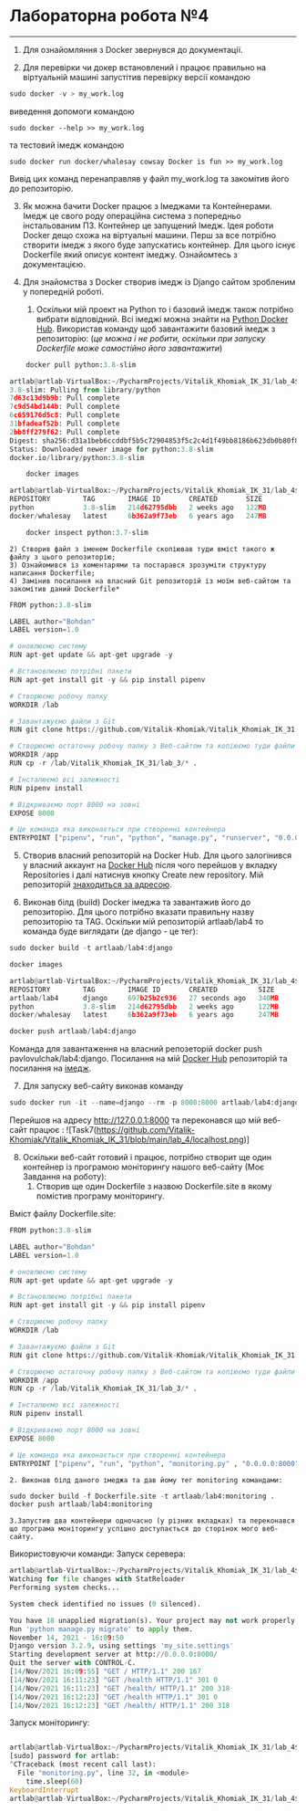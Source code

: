 # Лабораторна робота №4
---

1. Для ознайомляння з Docker звернувся до документації.

2. Для перевірки чи докер встановлений і працює правильно на віртуальній машині запустітив перевірку версії командою 

```python
sudo docker -v > my_work.log 
```

виведення допомоги командою 

```text
sudo docker --help >> my_work.log 
```

та тестовий імедж командою 

```text
sudo docker run docker/whalesay cowsay Docker is fun >> my_work.log 
```

Вивід цих команд перенаправляв у файл my_work.log та закомітив його до репозиторію.

3. Як можна бачити Docker працює з Імеджами та Контейнерами. Імедж це свого роду операційна система з попередньо інстальованим ПЗ. Контейнер це запущений Імедж. Ідея роботи Docker дещо схожа на віртуальні машини. Перш за все потрібно створити імедж з якого буде запускатись контейнер. Для цього існує Dockerfile який описує контент імеджу. Ознайомтесь з документацією.

4. Для знайомства з Docker створив імедж із Django сайтом зробленим у попередній роботі.
    1) Оскільки мій проект на Python то і базовий імедж також потрібно вибрати відповідний. Всі імеджі можна знайти на [Python Docker Hub](https://hub.docker.com/_/python). Використав команду щоб завантажити базовий імедж з репозиторію: (_це можна і не робити, оскільки при запуску Dockerfile може самостійно його завантажити_)
    

```python
    docker pull python:3.8-slim
```


```python
artlab@artlab-VirtualBox:~/PycharmProjects/Vitalik_Khomiak_IK_31/lab_4$ sudo docker pull python:3.8-slim
3.8-slim: Pulling from library/python
7d63c13d9b9b: Pull complete 
7c9d54bd144b: Pull complete 
6c659176d5c8: Pull complete 
31bfadeaf52b: Pull complete 
2bb8ff279f62: Pull complete 
Digest: sha256:d31a1beb6ccddbf5b5c72904853f5c2c4d1f49bb8186b623db0b80f8c37b5899
Status: Downloaded newer image for python:3.8-slim
docker.io/library/python:3.8-slim

```


```python
    docker images
```

```python
artlab@artlab-VirtualBox:~/PycharmProjects/Vitalik_Khomiak_IK_31/lab_4$ sudo docker images
REPOSITORY        TAG        IMAGE ID       CREATED       SIZE
python            3.8-slim   214d62795dbb   2 weeks ago   122MB
docker/whalesay   latest     6b362a9f73eb   6 years ago   247MB
```

```python
    docker inspect python:3.7-slim
```

    2) Створив файл з іменем Dockerfile скопіював туди вмісt такого ж файлу з цього репозиторію;
    3) Ознайомився із коментарями та постарався зрозуміти структуру написання Dockerfile;
    4) Замінив посилання на власний Git репозиторій із моїм веб-сайтом та закомітив даний Dockerfile*

```python
FROM python:3.8-slim

LABEL author="Bohdan"
LABEL version=1.0

# оновлюємо систему
RUN apt-get update && apt-get upgrade -y

# Встановлюємо потрібні пакети
RUN apt-get install git -y && pip install pipenv

# Створюємо робочу папку
WORKDIR /lab

# Завантажуємо файли з Git
RUN git clone https://github.com/Vitalik-Khomiak/Vitalik_Khomiak_IK_31.git

# Створюємо остаточну робочу папку з Веб-сайтом та копіюємо туди файли
WORKDIR /app
RUN cp -r /lab/Vitalik_Khomiak_IK_31/lab_3/* .

# Інсталюємо всі залежності
RUN pipenv install

# Відкриваємо порт 8000 на зовні
EXPOSE 8000

# Це команда яка виконається при створенні контейнера
ENTRYPOINT ["pipenv", "run", "python", "manage.py", "runserver", "0.0.0.0:8000"]
```

5. Створив власний репозиторій на Docker Hub. Для цього залогінився у власний аккаунт на [Docker Hub](https://hub.docker.com) після чого перейшов у вкладку Repositories і далі натиснув кнопку Create new repository. Мій репозиторій [знаходиться за адресою](https://hub.docker.com/repository/docker/artlaab/lab4).

6. Виконав білд (build) Docker імеджа та завантажив його до репозиторію. Для цього потрібно вказати правильну назву репозиторію та TAG. Оскільки мій репозиторій artlaab/lab4 то команда буде виглядати (де django - це тег): 

```python
sudo docker build -t artlaab/lab4:django
```

```python
docker images
```

```python
artlab@artlab-VirtualBox:~/PycharmProjects/Vitalik_Khomiak_IK_31/lab_4$ sudo docker images
REPOSITORY        TAG        IMAGE ID       CREATED          SIZE
artlaab/lab4      django     697b25b2c936   27 seconds ago   340MB
python            3.8-slim   214d62795dbb   2 weeks ago      122MB
docker/whalesay   latest     6b362a9f73eb   6 years ago      247MB
```

```python
docker push artlaab/lab4:django
```
Команда для завантаження на власний репозеторій docker push pavlovulchak/lab4:django.
Посилання на мій [Docker Hub](https://cloud.docker.com/repository/registry-1.docker.io/pavlovulchak/lab4) репозиторій та посилання на [імедж](https://hub.docker.com/layers/177264340/artlaab/lab4/django/images/sha256-09e787a5e91bd4267eb949a9ed0c58a42319d12d3478582332e16def0104af5b?context=repo).


7. Для запуску веб-сайту виконав команду 

```python
sudo docker run -it --name=django --rm -p 8000:8000 artlaab/lab4:django
```

Перейшов на адресу http://127.0.0.1:8000 та переконався що мій веб-сайт працює :
![Task7(https://github.com/Vitalik-Khomiak/Vitalik_Khomiak_IK_31/blob/main/lab_4/localhost.png)]


8. Оскільки веб-сайт готовий і працює, потрібно створит ще один контейнер із програмою моніторингу нашого веб-сайту (Моє Завдання на роботу):
    1. Створив ще один Dockerfile з назвою Dockerfile.site в якому помістив програму моніторингу.


Вміст файлу Dockerfile.site:
```python
FROM python:3.8-slim

LABEL author="Bohdan"
LABEL version=1.0

# оновлюємо систему
RUN apt-get update && apt-get upgrade -y

# Встановлюємо потрібні пакети
RUN apt-get install git -y && pip install pipenv

# Створюємо робочу папку
WORKDIR /lab

# Завантажуємо файли з Git
RUN git clone https://github.com/Vitalik-Khomiak/Vitalik_Khomiak_IK_31.git

# Створюємо остаточну робочу папку з Веб-сайтом та копіюємо туди файли
WORKDIR /app
RUN cp -r /lab/Vitalik_Khomiak_IK_31/lab_3/* .

# Інсталюємо всі залежності
RUN pipenv install

# Відкриваємо порт 8000 на зовні
EXPOSE 8000

# Це команда яка виконається при створенні контейнера
ENTRYPOINT ["pipenv", "run", "python", "monitoring.py" , "0.0.0.0:8000"]
```

    2. Виконав білд даного імеджа та дав йому тег monitoring командами:

```python
sudo docker build -f Dockerfile.site -t artlaab/lab4:monitoring .
docker push artlaab/lab4:monitoring
```

    3.Запустив два контейнери одночасно (у різних вкладках) та переконався що програма моніторингу успішно доступається до сторінок мого веб-сайту.
Використовуючи команди:
Запуск серевера: 

```python
artlab@artlab-VirtualBox:~/PycharmProjects/Vitalik_Khomiak_IK_31/lab_4$ sudo docker run -it --name=django --rm -p 8000:8000 artlaab/lab4:django
Watching for file changes with StatReloader
Performing system checks...

System check identified no issues (0 silenced).

You have 18 unapplied migration(s). Your project may not work properly until you apply the migrations for app(s): admin, auth, contenttypes, sessions.
Run 'python manage.py migrate' to apply them.
November 14, 2021 - 16:09:50
Django version 3.2.9, using settings 'my_site.settings'
Starting development server at http://0.0.0.0:8000/
Quit the server with CONTROL-C.
[14/Nov/2021 16:09:55] "GET / HTTP/1.1" 200 167
[14/Nov/2021 16:11:23] "GET /health HTTP/1.1" 301 0
[14/Nov/2021 16:11:23] "GET /health/ HTTP/1.1" 200 318
[14/Nov/2021 16:12:23] "GET /health HTTP/1.1" 301 0
[14/Nov/2021 16:12:23] "GET /health/ HTTP/1.1" 200 318

```

Запуск моніторингу:
```python

artlab@artlab-VirtualBox:~/PycharmProjects/Vitalik_Khomiak_IK_31/lab_4$ sudo docker run -it --name=monitoring --rm --net=host -v $(pwd)/server.log:/app/server.log artlaab/lab4:monitoring
[sudo] password for artlab:     
^CTraceback (most recent call last):
  File "monitoring.py", line 32, in <module>
    time.sleep(60)
KeyboardInterrupt
artlab@artlab-VirtualBox:~/PycharmProjects/Vitalik_Khomiak_IK_31/lab_4$ 

```

